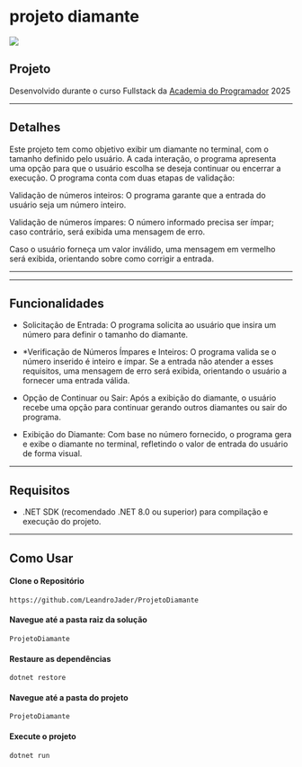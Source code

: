 ﻿# projeto diamante

![](https://imgur.com/v0ZFnNv.gif)

## Projeto

Desenvolvido durante o curso Fullstack da [Academia do Programador](https://www.academiadoprogramador.net) 2025

---
## Detalhes

Este projeto tem como objetivo exibir um diamante no terminal, com o tamanho definido pelo usuário. A cada interação, o programa apresenta uma opção para que o usuário escolha se deseja continuar ou encerrar a execução. O programa conta com duas etapas de validação:

Validação de números inteiros: O programa garante que a entrada do usuário seja um número inteiro.

Validação de números ímpares: O número informado precisa ser ímpar; caso contrário, será exibida uma mensagem de erro.

Caso o usuário forneça um valor inválido, uma mensagem em vermelho será exibida, orientando sobre como corrigir a entrada.

---

---
## Funcionalidades

* Solicitação de Entrada: O programa solicita ao usuário que insira um número para definir o tamanho do diamante.

* *Verificação de Números Ímpares e Inteiros: O programa valida se o número inserido é inteiro e ímpar. Se a entrada não atender a esses requisitos, uma mensagem de erro será exibida, orientando o usuário a fornecer uma entrada válida.

* Opção de Continuar ou Sair: Após a exibição do diamante, o usuário recebe uma opção para continuar gerando outros diamantes ou sair do programa.

* Exibição do Diamante: Com base no número fornecido, o programa gera e exibe o diamante no terminal, refletindo o valor de entrada do usuário de forma visual.

---
## Requisitos

- .NET SDK (recomendado .NET 8.0 ou superior) para compilação e execução do projeto.
---
## Como Usar

#### Clone o Repositório
```
https://github.com/LeandroJader/ProjetoDiamante
```

#### Navegue até a pasta raiz da solução
```
ProjetoDiamante
```

#### Restaure as dependências
```
dotnet restore
```

#### Navegue até a pasta do projeto
```
ProjetoDiamante
```

#### Execute o projeto
```
dotnet run
```